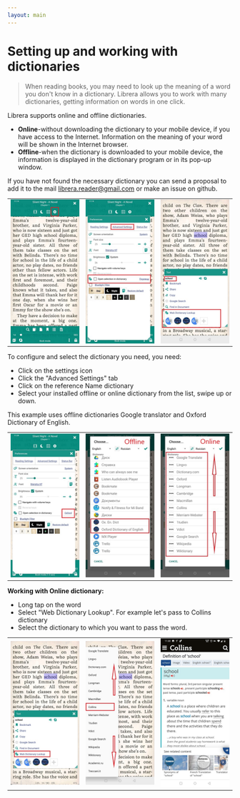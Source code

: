 ```yaml
---
layout: main
---
```


# Setting up and working with dictionaries

> When reading books, you may need to look up the meaning of a word you don't know in a dictionary. Librera allows you to work with many dictionaries, getting information on words in one click.

Librera supports online and offline dictionaries.

* **Online**-without downloading the dictionary to your mobile device, if you have access to the Internet. Information on the meaning of your word will be shown in the Internet browser.
* **Offline**-when the dictionary is downloaded to your mobile device, the information is displayed in the dictionary program or in its pop-up window.

If you have not found the necessary dictionary you can send a proposal to add it to the mail librera.reader@gmail.com or make an issue on github.

||||
|-|-|-|
|![](1.jpg)|![](2.jpg)|![](3.jpg)|


To configure and select the dictionary you need, you need:
* Click on the settings icon
* Click the "Advanced Settings" tab 
* Click on the reference Name dictionary
* Select your installed offline or online dictionary from the list, swipe up or down. 

This example uses offline dictionaries Google translator and Oxford Dictionary of English.

||||
|-|-|-|
|![](4.jpg)|![](55.jpg)|![](66.jpg)|


**Working with Online dictionary:**
* Long tap on the word
* Select "Web Dictionary Lookup". For example let's pass to Collins dictionary
* Select the dictionary to which you want to pass the word.

||||
|-|-|-|
|![](7.jpg)|![](8.jpg)|![](9.jpg)|




